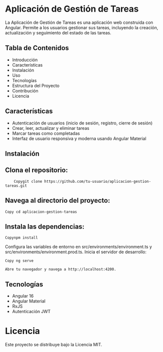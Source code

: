 # Aplicación de Gestión de Tareas
La Aplicación de Gestión de Tareas es una aplicación web construida con Angular. Permite a los usuarios gestionar sus tareas, incluyendo la creación, actualización y seguimiento del estado de las tareas.
## Tabla de Contenidos
- Introducción
- Características
- Instalación
- Uso
- Tecnologías
- Estructura del Proyecto
- Contribución
- Licencia

## Características

- Autenticación de usuarios (inicio de sesión, registro, cierre de sesión)
- Crear, leer, actualizar y eliminar tareas
- Marcar tareas como completadas
- Interfaz de usuario responsiva y moderna usando Angular Material

## Instalación
## Clona el repositorio:
```
    Copygit clone https://github.com/tu-usuario/aplicacion-gestion-tareas.git
```
## Navega al directorio del proyecto:
```
Copy cd aplicacion-gestion-tareas
```
## Instala las dependencias:

 ```
 Copynpm install
 ```

Configura las variables de entorno en src/environments/environment.ts y src/environments/environment.prod.ts.
Inicia el servidor de desarrollo:
```
Copy ng serve

Abre tu navegador y navega a http://localhost:4200.
```

## Tecnologías

- Angular 16
- Angular Material
- RxJS
- Autenticación JWT
# Licencia
Este proyecto se distribuye bajo la Licencia MIT.